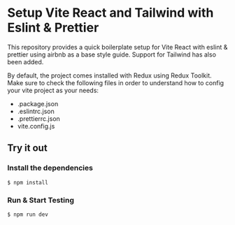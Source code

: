 # Setup Vite React and Tailwind with Eslint & Prettier

This repository provides a quick boilerplate setup for Vite React with eslint & prettier using airbnb as a base style guide. Support for Tailwind has also been added.

By default, the project comes installed with Redux using Redux Toolkit.
Make sure to check the following files in order to understand how to config your vite project as your needs:

- .package.json
- .eslintrc.json
- .prettierrc.json
- vite.config.js

## Try it out

### Install the dependencies

    $ npm install

### Run & Start Testing

    $ npm run dev
